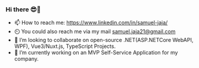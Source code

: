 ### Hi there 😎👋

* 📫 How to reach me: https://www.linkedin.com/in/samuel-jaja/
* ⏲️ You could also reach me via my mail samuel.jaja21@gmail.com 
* 👯 I’m looking to collaborate on open-source .NET(ASP.NETCore WebAPI, WPF), Vue3/Nuxt.js, TypeScript Projects.
* 🔭 I’m currently working on an MVP Self-Service Application for my company.

<!--
**Samuel-Jaja/Samuel-Jaja** is a ✨ _special_ ✨ repository because its `README.md` (this file) appears on your GitHub profile.


Here are some ideas to get you started:

- 🔭 I’m currently working on ...
- 🌱 I’m currently learning ...
- 👯 I’m looking to collaborate on ...
- 🤔 I’m looking for help with ...
- 💬 Ask me about ...
- 📫 How to reach me: ...
- 😄 Pronouns: ...
- ⚡ Fun fact: ...
-->

